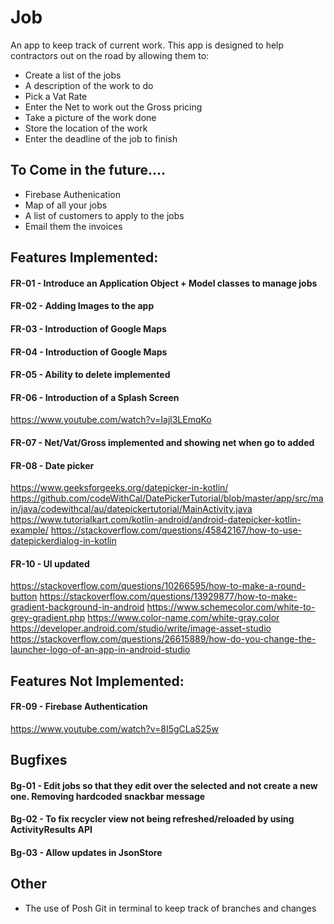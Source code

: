 # Job
An app to keep track of current work.
This app is designed to help contractors out on the road by allowing them to:
- Create a list of the jobs
- A description of the work to do
- Pick a Vat Rate
- Enter the Net to work out the Gross pricing
- Take a picture of the work done
- Store the location of the work
- Enter the deadline of the job to finish

## To Come in the future....
- Firebase Authenication
- Map of all your jobs
- A list of customers to apply to the jobs
- Email them the invoices


## Features Implemented: 
#### FR-01 - Introduce an Application Object + Model classes to manage jobs

#### FR-02 - Adding Images to the app

#### FR-03 - Introduction of Google Maps

#### FR-04 - Introduction of Google Maps

#### FR-05 - Ability to delete implemented

#### FR-06 - Introduction of a Splash Screen
https://www.youtube.com/watch?v=Iajl3LEmqKo

#### FR-07 - Net/Vat/Gross implemented and showing net when go to added

#### FR-08 - Date picker 
https://www.geeksforgeeks.org/datepicker-in-kotlin/
https://github.com/codeWithCal/DatePickerTutorial/blob/master/app/src/main/java/codewithcal/au/datepickertutorial/MainActivity.java
https://www.tutorialkart.com/kotlin-android/android-datepicker-kotlin-example/
https://stackoverflow.com/questions/45842167/how-to-use-datepickerdialog-in-kotlin

#### FR-10 - UI updated
https://stackoverflow.com/questions/10266595/how-to-make-a-round-button
https://stackoverflow.com/questions/13929877/how-to-make-gradient-background-in-android
https://www.schemecolor.com/white-to-grey-gradient.php
https://www.color-name.com/white-gray.color
https://developer.android.com/studio/write/image-asset-studio
https://stackoverflow.com/questions/26615889/how-do-you-change-the-launcher-logo-of-an-app-in-android-studio

## Features Not Implemented: 

#### FR-09 - Firebase Authentication
https://www.youtube.com/watch?v=8I5gCLaS25w

## Bugfixes
#### Bg-01 - Edit jobs so that they edit over the selected and not create a new one. Removing hardcoded snackbar message

#### Bg-02 - To fix recycler view not being refreshed/reloaded by using ActivityResults API

#### Bg-03 - Allow updates in JsonStore

## Other
- The use of Posh Git in terminal to keep track of branches and changes
